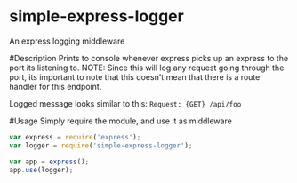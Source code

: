 # simple-express-logger
An express logging middleware

#Description
Prints to console whenever express picks up an express to the port its listening to.
NOTE: Since this will log any request going through the port, its important to note that this doesn't mean that there is a route handler for this endpoint.
 
Logged message looks similar to this: `Request: {GET} /api/foo`

#Usage
Simply require the module, and use it as middleware
```javascript
var express = require('express');
var logger = require('simple-express-logger');

var app = express();
app.use(logger);
```


